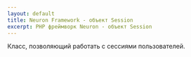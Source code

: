 ```yaml
---
layout: default
title: Neuron Framework - объект Session
excerpt: PHP фреймворк Neuron - объект Session
---
```


Класс, позволяющий работать с сессиями пользователей.
